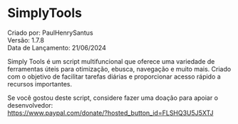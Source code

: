 # SimplyTools

Criado por: PaulHenrySantus  
Versão: 1.7.8  
Data de Lançamento: 21/06/2024  


Simply Tools é um script multifuncional que oferece
uma variedade de ferramentas úteis para otimização,
ebusca, navegação e muito mais. Criado com o objetivo
de facilitar tarefas diárias e proporcionar acesso
rápido a recursos importantes.

Se você gostou deste script, considere fazer uma doação
para apoiar o desenvolvedor:  
https://www.paypal.com/donate/?hosted_button_id=FLSHQ3U5J5XTJ
